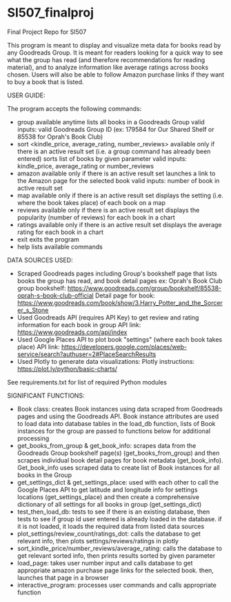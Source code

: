 # SI507_finalproj
Final Project Repo for SI507

This program is meant to display and visualize meta data for books read by any Goodreads Group. It is meant for readers looking for a quick way to see what the group has read (and therefore recommendations for reading material), and to analyze information like average ratings across books chosen. Users will also be able to follow Amazon purchase links if they want to buy a book that is listed. 

USER GUIDE:

The program accepts the following commands:

+ group <Goodreads Group ID>
      available anytime
      lists all books in a Goodreads Group
      valid inputs: valid Goodreads Group ID
      (ex: 179584 for Our Shared Shelf or 85538 for Oprah's Book Club)
+ sort <kindle_price, average_rating, number_reviews>
      available only if there is an active result set (i.e. a group command has already been entered)
      sorts list of books by given parameter
      valid inputs: kindle_price, average_rating or number_reviews
+ amazon <result number>
      available only if there is an active result set
      launches a link to the Amazon page for the selected book
      valid inputs: number of book in active result set
+ map
      available only if there is an active result set
      displays the setting (i.e. where the book takes place) of each book on a map
+ reviews
      available only if there is an active result set
      displays the popularity (number of reviews) for each book in a chart
+ ratings
      available only if there is an active result set
      displays the average rating for each book in a chart
+ exit
      exits the program
+ help
      lists available commands
  


DATA SOURCES USED:

+ Scraped Goodreads pages including Group's bookshelf page that lists books the group has read, and book detail pages 
  ex: Oprah's Book Club group bookshelf: https://www.goodreads.com/group/bookshelf/85538-oprah-s-book-club-official
      Detail page for book: https://www.goodreads.com/book/show/3.Harry_Potter_and_the_Sorcerer_s_Stone
+ Used Goodreads API (requires API Key) to get review and rating information for each book in group
  API link: https://www.goodreads.com/api/index
+ Used Google Places API to plot book "settings" (where each book takes place) 
  API link: https://developers.google.com/places/web-service/search?authuser=2#PlaceSearchResults
+ Used Plotly to generate data visualizations:
  Plotly instructions: https://plot.ly/python/basic-charts/

See requirements.txt for list of required Python modules 

SIGNIFICANT FUNCTIONS:

+ Book class:
    creates Book instances using data scraped from Goodreads pages and using the Goodreads API. Book instance attributes are used to load data into database tables in the load_db function, lists of Book instances for the group are passed to functions below for additional processing 
+ get_books_from_group & get_book_info:
    scrapes data from the Goodreads Group bookshelf page(s) (get_books_from_group) and then scrapes individual book detail pages for book metadata (get_book_info). Get_book_info uses scraped data to create list of Book instances for all books in the Group 
+ get_settings_dict & get_settings_place:
      used with each other to call the Google Places API to get latitude and longitude info for settings locations (get_settings_place) and then create a comprehensive dictionary of all settings for all books in group (get_settings_dict)
+ test_then_load_db:
    tests to see if there is an existing database, then tests to see if group id user entered is already loaded in the          database. if it is not loaded, it loads the required data from listed data sources 
+ plot_settings/review_count/ratings_dot:
    calls the database to get relevant info, then plots settings/reviews/ratings in plotly 
+ sort_kindle_price/number_reviews/average_rating:
    calls the database to get relevant sorted info, then prints results sorted by given parameter
+ load_page:
    takes user number input and calls database to get appropriate amazon purchase page links for the selected book. then, launches that page in a browser  
+ interactive_program:
    processes user commands and calls appropriate function 

